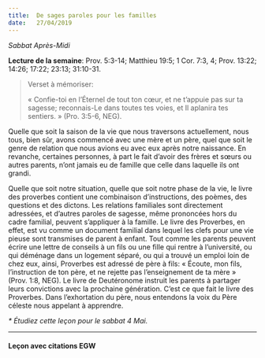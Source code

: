 ```yaml
---
title:  De sages paroles pour les familles
date:   27/04/2019
---
```


_Sabbat Après-Midi_

**Lecture de la semaine**: Prov. 5:3-14; Matthieu 19:5; 1 Cor. 7:3, 4; Prov. 13:22; 14:26; 17:22; 23:13; 31:10-31.

><p>Verset à mémoriser:</p>
>« Confie-toi en l’Éternel de tout ton cœur, et ne t’appuie pas sur ta sagesse; reconnais-Le dans toutes tes voies, et Il aplanira tes sentiers. » (Pro. 3:5-6, NEG).

Quelle que soit la saison de la vie que nous traversons actuellement, nous tous, bien sûr, avons commencé avec une mère et un père, quel que soit le genre de relation que nous avions eu avec eux après notre naissance. En revanche, certaines personnes, à part le fait d’avoir des frères et sœurs ou autres parents, n’ont jamais eu de famille que celle dans laquelle ils ont grandi.

Quelle que soit notre situation, quelle que soit notre phase de la vie, le livre des proverbes contient une combinaison d’instructions, des poèmes, des questions et des dictons. Les relations familiales sont directement adressées, et d’autres paroles de sagesse, même prononcées hors du cadre familial, peuvent s’appliquer à la famille. Le livre des Proverbes, en effet, est vu comme un document familial dans lequel les clefs pour une vie pieuse sont transmises de parent à enfant. Tout comme les parents peuvent écrire une lettre de conseils à un fils ou une fille qui rentre à l’université, ou qui déménage dans un logement séparé, ou qui a trouvé un emploi loin de chez eux, ainsi, Proverbes est adressé de père à fils: « Écoute, mon fils, l’instruction de ton père, et ne rejette pas l’enseignement de ta mère » (Prov. 1:8, NEG). Le livre de Deutéronome instruit les parents à partager leurs convictions avec la prochaine génération. C’est ce que fait le livre des Proverbes. Dans l’exhortation du père, nous entendons la voix du Père céleste nous appelant à apprendre.

_* Étudiez cette leçon pour le sabbat 4 Mai._

---

#### Leçon avec citations EGW